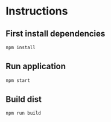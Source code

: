# Instructions

## First install dependencies

```bash
npm install
```

## Run application

```bash
npm start
```

## Build dist

```bash
npm run build
```